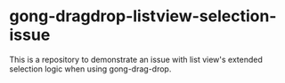# gong-dragdrop-listview-selection-issue
This is a repository to demonstrate an issue with list view's extended selection logic when using gong-drag-drop.
